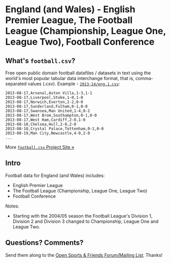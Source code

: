 # England (and Wales) - English Premier League, The Football League (Championship, League One, League Two), Football Conference

## What's `football.csv`?

Free open public domain football datafiles / datasets in text using
the world's most popular tabular data interchange format, that is, comma-separated values (.csv).
Example - [`2013-14/eng.1.csv`](2010s/2013-14/eng.1.csv):

```
2013-08-17,Arsenal,Aston Villa,1-3,1-1
2013-08-17,Liverpool,Stoke,1-0,1-0
2013-08-17,Norwich,Everton,2-2,0-0
2013-08-17,Sunderland,Fulham,0-1,0-0
2013-08-17,Swansea,Man United,1-4,0-2
2013-08-17,West Brom,Southampton,0-1,0-0
2013-08-17,West Ham,Cardiff,2-0,1-0
2013-08-18,Chelsea,Hull,2-0,2-0
2013-08-18,Crystal Palace,Tottenham,0-1,0-0
2013-08-19,Man City,Newcastle,4-0,2-0
...
```

More [`football.csv` Project Site »](http://footballcsv.github.io)


## Intro

Football data for England (and Wales) includes:

- English Premier League
- The Football League (Championship, League One, League Two)
- Football Conference


Notes: 

- Starting with the 2004/05 season the Football League's Division 1, Division 2 and Division 3 changed to Championship, League One and League Two.



## Questions? Comments?

Send them along to the
[Open Sports & Friends Forum/Mailing List](http://groups.google.com/group/opensport).
Thanks!

